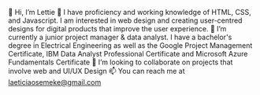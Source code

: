 👋 Hi, I’m Lettie
👀 I have proficiency and working knowledge of HTML, CSS, and Javascript. I am interested in web design and creating user-centred designs for digital products 
   that improve the user experience. 
🌱 I’m currently a junior project manager & data analyst. I have a bachelor's degree in Electrical Engineering as well as the Google Project Management 
   Certificate, IBM Data Analyst Professional Certificate and Microsoft Azure Fundamentals Certificate
💞️ I’m looking to collaborate on projects that involve web and UI/UX Design
📫 You can reach me at laeticiaosemeke@gmail.com

<!---
losemeke/losemeke is a ✨ special ✨ repository because its `README.md` (this file) appears on your GitHub profile.
You can click the Preview link to take a look at your changes.
--->
